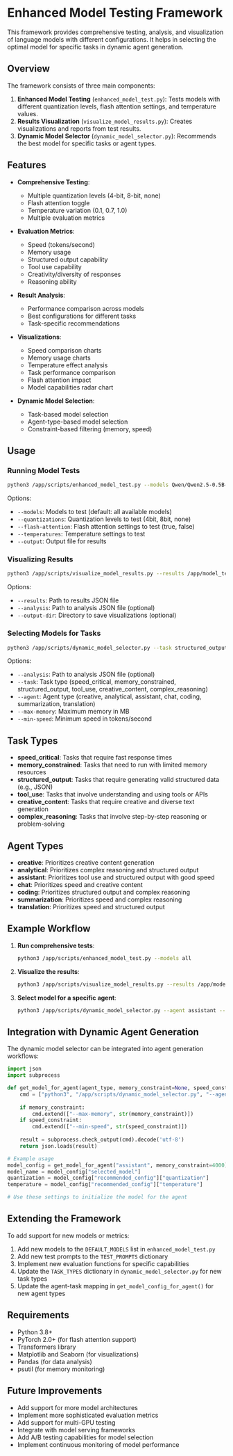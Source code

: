 # Enhanced Model Testing Framework

This framework provides comprehensive testing, analysis, and visualization of language models with different configurations. It helps in selecting the optimal model for specific tasks in dynamic agent generation.

## Overview

The framework consists of three main components:

1. **Enhanced Model Testing** (`enhanced_model_test.py`): Tests models with different quantization levels, flash attention settings, and temperature values.
2. **Results Visualization** (`visualize_model_results.py`): Creates visualizations and reports from test results.
3. **Dynamic Model Selector** (`dynamic_model_selector.py`): Recommends the best model for specific tasks or agent types.

## Features

- **Comprehensive Testing**:
  - Multiple quantization levels (4-bit, 8-bit, none)
  - Flash attention toggle
  - Temperature variation (0.1, 0.7, 1.0)
  - Multiple evaluation metrics

- **Evaluation Metrics**:
  - Speed (tokens/second)
  - Memory usage
  - Structured output capability
  - Tool use capability
  - Creativity/diversity of responses
  - Reasoning ability

- **Result Analysis**:
  - Performance comparison across models
  - Best configurations for different tasks
  - Task-specific recommendations

- **Visualizations**:
  - Speed comparison charts
  - Memory usage charts
  - Temperature effect analysis
  - Task performance comparison
  - Flash attention impact
  - Model capabilities radar chart

- **Dynamic Model Selection**:
  - Task-based model selection
  - Agent-type-based model selection
  - Constraint-based filtering (memory, speed)

## Usage

### Running Model Tests

```bash
python3 /app/scripts/enhanced_model_test.py --models Qwen/Qwen2.5-0.5B-Instruct Qwen/Qwen2.5-1.5B-Instruct --quantizations 4bit 8bit --flash-attention true false --temperatures 0.1 0.7 1.0 --output /app/model_test_results/test_results.json
```

Options:
- `--models`: Models to test (default: all available models)
- `--quantizations`: Quantization levels to test (4bit, 8bit, none)
- `--flash-attention`: Flash attention settings to test (true, false)
- `--temperatures`: Temperature settings to test
- `--output`: Output file for results

### Visualizing Results

```bash
python3 /app/scripts/visualize_model_results.py --results /app/model_test_results/test_results.json
```

Options:
- `--results`: Path to results JSON file
- `--analysis`: Path to analysis JSON file (optional)
- `--output-dir`: Directory to save visualizations (optional)

### Selecting Models for Tasks

```bash
python3 /app/scripts/dynamic_model_selector.py --task structured_output --max-memory 4000 --min-speed 20
```

Options:
- `--analysis`: Path to analysis JSON file (optional)
- `--task`: Task type (speed_critical, memory_constrained, structured_output, tool_use, creative_content, complex_reasoning)
- `--agent`: Agent type (creative, analytical, assistant, chat, coding, summarization, translation)
- `--max-memory`: Maximum memory in MB
- `--min-speed`: Minimum speed in tokens/second

## Task Types

- **speed_critical**: Tasks that require fast response times
- **memory_constrained**: Tasks that need to run with limited memory resources
- **structured_output**: Tasks that require generating valid structured data (e.g., JSON)
- **tool_use**: Tasks that involve understanding and using tools or APIs
- **creative_content**: Tasks that require creative and diverse text generation
- **complex_reasoning**: Tasks that involve step-by-step reasoning or problem-solving

## Agent Types

- **creative**: Prioritizes creative content generation
- **analytical**: Prioritizes complex reasoning and structured output
- **assistant**: Prioritizes tool use and structured output with good speed
- **chat**: Prioritizes speed and creative content
- **coding**: Prioritizes structured output and complex reasoning
- **summarization**: Prioritizes speed and complex reasoning
- **translation**: Prioritizes speed and structured output

## Example Workflow

1. **Run comprehensive tests**:
   ```bash
   python3 /app/scripts/enhanced_model_test.py --models all
   ```

2. **Visualize the results**:
   ```bash
   python3 /app/scripts/visualize_model_results.py --results /app/model_test_results/model_test_results_20230615_120000.json
   ```

3. **Select model for a specific agent**:
   ```bash
   python3 /app/scripts/dynamic_model_selector.py --agent assistant --max-memory 4000
   ```

## Integration with Dynamic Agent Generation

The dynamic model selector can be integrated into agent generation workflows:

```python
import json
import subprocess

def get_model_for_agent(agent_type, memory_constraint=None, speed_constraint=None):
    cmd = ["python3", "/app/scripts/dynamic_model_selector.py", "--agent", agent_type]
    
    if memory_constraint:
        cmd.extend(["--max-memory", str(memory_constraint)])
    if speed_constraint:
        cmd.extend(["--min-speed", str(speed_constraint)])
    
    result = subprocess.check_output(cmd).decode('utf-8')
    return json.loads(result)

# Example usage
model_config = get_model_for_agent("assistant", memory_constraint=4000)
model_name = model_config["selected_model"]
quantization = model_config["recommended_config"]["quantization"]
temperature = model_config["recommended_config"]["temperature"]

# Use these settings to initialize the model for the agent
```

## Extending the Framework

To add support for new models or metrics:

1. Add new models to the `DEFAULT_MODELS` list in `enhanced_model_test.py`
2. Add new test prompts to the `TEST_PROMPTS` dictionary
3. Implement new evaluation functions for specific capabilities
4. Update the `TASK_TYPES` dictionary in `dynamic_model_selector.py` for new task types
5. Update the agent-task mapping in `get_model_config_for_agent()` for new agent types

## Requirements

- Python 3.8+
- PyTorch 2.0+ (for flash attention support)
- Transformers library
- Matplotlib and Seaborn (for visualizations)
- Pandas (for data analysis)
- psutil (for memory monitoring)

## Future Improvements

- Add support for more model architectures
- Implement more sophisticated evaluation metrics
- Add support for multi-GPU testing
- Integrate with model serving frameworks
- Add A/B testing capabilities for model selection
- Implement continuous monitoring of model performance
